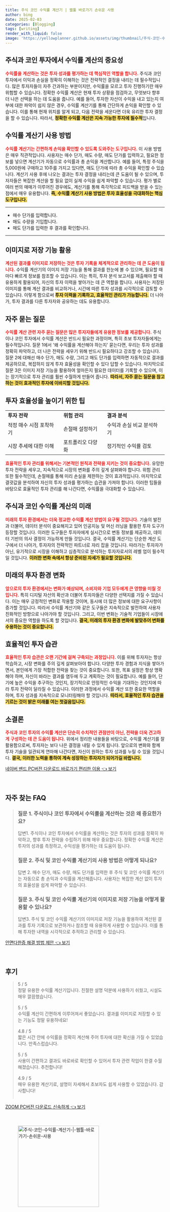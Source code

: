 ```yaml
---
title: 주식 코인 수익률 계산기 | 웹툴 바로가기 손쉬운 사용
author: bing
date: 2025-02-03
categories: [Blogging]
tags: [writing]
render_with_liquid: false
image: 'https://yellowplanner.github.io/assets/img/thumbnail/주식-코인-수익률-계산기-|-웹툴-바로가기-손쉬운-사용.webp'
---
```



<h2 id='주식과 코인 투자에서 수익률 계산의 중요성'>주식과 코인 투자에서 수익률 계산의 중요성</h2>

<p><b><span style="color: #ee2323;">수익률을 계산하는 것은 투자 성과를 평가하는 데 핵심적인 역할을 합니다.</span></b> 주식과 코인 투자에서 이익과 손실을 정확히 이해하는 것은 전략적인 결정을 내리는 데 필수적입니다. 많은 투자자들이 자주 간과하는 부분이지만, 수익률을 모르고 투자 진행하기란 매우 위험할 수 있습니다. 정확한 수익률 계산은 현재 투자 상황을 점검하고, 무엇보다 향후 더 나은 선택을 하는 데 도움을 줍니다. 예를 들어, 투자한 자산이 수익을 내고 있는지 여부에 대한 파악이 쉽지 않은 경우, 수익률 계산기를 통해 간단하게 손익을 확인할 수 있습니다. 이를 통해 현재 위치를 알게 되고, 다음 전략을 세운다면 더욱 유리한 투자 결정을 할 수 있습니다. 따라서, <b><span style="background-color: #ffe066;">정확한 수익률 계산은 지속 가능한 투자에 필수적</span></b>입니다.</p>

<h2 id='수익률 계산기 사용 방법'>수익률 계산기 사용 방법</h2>

<p><b><span style="color: #ee2323;">수익률 계산기는 간편하게 손익을 확인할 수 있도록 도와주는 도구입니다.</span></b> 이 사용 방법은 매우 직관적입니다. 사용자는 매수 단가, 매도 수량, 매도 단가를 입력하고, 필요한 정보를 넣으면 계산기가 자동으로 수익률과 총 손익을 계산합니다. 예를 들어, 특정 주식을 5,000원에 구매하고 10주를 가지고 있다면, 매도 단가에 따라 총 수익을 확인할 수 있습니다. 계산기 사용 후에 나오는 결과는 투자 결정을 내리는데 큰 도움이 될 수 있으며, 투자자들은 복잡한 계산을 할 필요 없이 실제 수익을 쉽게 파악할 수 있습니다. 평가 별로 여러 번의 매매가 이루어진 경우에도, 계산기를 통해 즉각적으로 피드백을 받을 수 있는 점에서 매우 유용합니다. <b><span style="background-color: #ffe066;">즉, 수익률 계산기 사용 방법은 투자 효율성을 극대화하는 핵심 도구입니다.</span></b></p>

<hr />

<ul>
    <li>매수 단가를 입력합니다.</li>
    <li>매도 수량을 기입합니다.</li>
    <li>매도 단가를 입력한 후 결과를 확인합니다.</li>
</ul>

<hr />

<h2 id='이미지로 저장 기능 활용'>이미지로 저장 기능 활용</h2>

<p><b><span style="color: #ee2323;">계산된 결과를 이미지로 저장하는 것은 투자 기록을 체계적으로 관리하는 데 큰 도움이 됩니다.</span></b> 수익률 계산기의 이미지 저장 기능을 통해 결과를 한눈에 볼 수 있으며, 필요할 때마다 빠르게 정보를 참조할 수 있습니다. 이는 특히, 투자 분석 보고서를 제출해야 할 때 유용하게 활용되어, 자신의 투자 이력을 쌓아가는 데 큰 역할을 합니다. 사용자는 저장된 이미지를 통해 계산 결과를 비교하거나, 시간에 따른 투자 성과를 시각적으로 검토할 수 있습니다. 이렇게 함으로써 <b><span style="background-color: #ffe066;">투자 이력을 기록하고, 효율적인 관리가 가능합니다.</span></b> 더 나아가, 투자 결과를 다른 투자자와 공유하는 데도 유용합니다.</p>

<h2 id='자주 묻는 질문'>자주 묻는 질문</h2>

<p><b><span style="color: #ee2323;">수익률 계산 관련 자주 묻는 질문은 많은 투자자들에게 유용한 정보를 제공합니다.</span></b> 주식이나 코인 투자에서 수익률 계산은 반드시 필요한 과정이며, 특히 초보 투자자들에게는 필수적입니다. 질문 1에서 '왜 수익률을 계산해야 하는지' 묻는다면, 우리는 투자 성과를 정확히 파악하고, 더 나은 전략을 세우기 위해 반드시 필요하다고 강조할 수 있습니다. 질문 2에 대해선 매수 단가, 매도 수량, 그리고 매도 단가를 입력하면 자동적으로 결과를 제공하므로, 복잡하지 않게 투자 효율성을 확인할 수 있다 답할 수 있습니다. 마지막으로 질문 3은 이미지 저장 기능을 활용하여 얼마든지 필요한 데이터를 기록할 수 있으며, 이는 장기적으로 투자 관리를 훨씬 수월하게 만들어 줍니다. <b><span style="background-color: #ffe066;">따라서, 자주 묻는 질문을 참고하는 것이 효과적인 투자에 이바지할 것입니다.</span></b></p>

<h2 id='투자 효율성을 높이기 위한 팁'>투자 효율성을 높이기 위한 팁</h2>

<table>
    <tr>
        <td><b>투자 전략</b></td>
        <td><b>위험 관리</b></td>
        <td><b>결과 분석</b></td>
    </tr>
    <tr>
        <td>적정 매수 시점 포착하기</td>
        <td>손절매 설정하기</td>
        <td>수익과 손실 비교 분석하기</td>
    </tr>
    <tr>
        <td>시장 추세에 대한 이해</td>
        <td>포트폴리오 다양화</td>
        <td>정기적인 수익률 검토</td>
    </tr>
</table>

<p><b><span style="color: #ee2323;">효율적인 투자 관리를 위해서는 기본적인 원칙과 전략을 지키는 것이 중요합니다.</span></b> 유망한 투자 전략을 세우고, 지속적으로 시장의 변화를 주의 깊게 살펴봐야 합니다. 위험 관리 또한 필수적인데, 손절매를 통해 미리 손실을 제한하는 것이 효과적입니다. 마지막으로 결괏값을 분석하여 자신의 투자 성과를 평가하는 습관을 가져야 합니다. 이러한 팁들을 바탕으로 효율적인 투자 관리를 해 나간다면, 수익률을 극대화할 수 있습니다.</p>

<h2 id='주식과 코인 수익률 계산의 미래'>주식과 코인 수익률 계산의 미래</h2>

<p><b><span style="color: #ee2323;">미래의 투자 환경에서는 더욱 정교한 수익률 계산 방법이 요구될 것입니다.</span></b> 기술의 발전과 더불어, 데이터 분석이 중요해지고 있어 인공지능 및 머신 러닝을 활용한 투자 도구가 등장할 것입니다. 이러한 도구들은 투자자에게 실시간으로 변동 정보를 제공하고, 데이터 기반의 의사 결정이 가능하게 만들 것입니다. 결국, 수익률 계산기는 단순한 계산 도구에서 더 나아가, 투자자의 전략적인 파트너로 자리 잡을 것입니다. 따라가는 투자자가 아닌, 유기적으로 시장을 이해하고 심층적으로 분석하는 투자자로서의 레벨 업이 필수적일 것입니다. <b><span style="background-color: #ffe066;">이러한 변화 속에서 항상 준비된 자세가 필요할 것입니다.</span></b></p>

<h2 id='미래의 투자 환경 변화'>미래의 투자 환경 변화</h2>

<p><b><span style="color: #ee2323;">앞으로의 투자 환경에서는 변화가 예상되며, 소비자와 기업 모두에게 큰 영향을 미칠 것입니다.</span></b> 특히 디지털 자산의 확산과 더불어 투자자들은 다양한 선택지를 가질 수 있습니다. 이는 매우 긍정적인 변화로 작용할 것이며, 동시에 더 많은 정보에 대한 요구사항이 증가할 것입니다. 따라서 수익률 계산기와 같은 도구들은 지속적으로 발전하여 사용자 친화적인 방향으로 나아가야 할 것입니다. 그리고, 이번 변화는 기술적 기업들이 시장에서의 중요한 역할을 하도록 할 것입니다. <b><span style="background-color: #ffe066;">결국, 미래의 투자 환경 변화에 발맞추어 변화를 수용하는 것이 중요합니다.</span></b></p>

<h2 id='효율적인 투자 습관'>효율적인 투자 습관</h2>

<p><b><span style="color: #ee2323;">효율적인 투자 습관은 오랜 기간에 걸쳐 구축되는 과정입니다.</span></b> 이를 위해 투자자는 항상 학습하고, 시장 변화를 주의 깊게 살펴보아야 합니다. 다양한 투자 경험과 지식을 쌓아가면서, 본인에게 가장 적합한 전략을 찾는 것이 중요합니다. 또한, 목표 설정은 항상 명확해야 하며, 자신이 바라는 결과를 염두에 두고 계획하는 것이 필요합니다. 예를 들어, 단기에 높은 수익을 추구하는 것인지, 장기적으로 안정적인 수익을 기대하는 것인지에 따라 투자 전략이 달라질 수 있습니다. 이러한 과정에서 수익률 계산 또한 중요한 역할을 하며, 투자 성과를 지속적으로 모니터링해야 할 것입니다. <b><span style="background-color: #ffe066;">따라서, 효율적인 투자 습관을 기르는 것이 밝은 미래를 여는 첫걸음입니다.</span></b></p>

<h2 id='소결론'>소결론</h2>

<p><b><span style="color: #ee2323;">주식과 코인 투자의 수익률 계산은 단순히 수치적인 관점만이 아닌, 전략을 더욱 견고하게 구성하는 데 큰 도움이 됩니다.</span></b> 위에서 정리한 내용들을 바탕으로, 수익률 계산기를 잘 활용함으로써, 투자자는 보다 나은 결정을 내릴 수 있게 됩니다. 앞으로의 변화와 함께 투자 기술을 일관되게 연마해 나간다면, 자신이 원하는 투자 성과를 누릴 수 있을 것입니다. <b><span style="background-color: #ffe066;">결국, 이러한 노력을 통하여 계속 성장하는 투자자가 되어가길 바랍니다.</span></b></p>


<p><a class="click-button" title="네이버 밴드 PC버전 다운로드 바로가기 편리한 이용" href="https://yellowplanner.github.io/posts/%EB%84%A4%EC%9D%B4%EB%B2%84-%EB%B0%B4%EB%93%9C-PC%EB%B2%84%EC%A0%84-%EB%8B%A4%EC%9A%B4%EB%A1%9C%EB%93%9C-%EB%B0%94%EB%A1%9C%EA%B0%80%EA%B8%B0-%ED%8E%B8%EB%A6%AC%ED%95%9C-%EC%9D%B4%EC%9A%A9/" rel="dofollow">네이버 밴드 PC버전 다운로드 바로가기 편리한 이용 👈 보기</a></p><br>
<h2 id='자주_찾는_FAQ'>자주 찾는 FAQ</h2>
<div itemscope="" itemtype="https://schema.org/FAQPage"> 
<blockquote> 
<div itemscope="" itemprop="mainEntity" itemtype="https://schema.org/Question"> 
<h3 itemprop="name">질문 1. 주식이나 코인 투자에서 수익률을 계산하는 것은 왜 중요한가요?</h3> 
<div itemscope="" itemprop="acceptedAnswer" itemtype="https://schema.org/Answer"> 
<span itemprop="text"> 
<p>답변1. 주식이나 코인 투자에서 수익률을 계산하는 것은 투자의 성과를 정확히 파악하고, 향후 투자 전략을 수립하기 위해 매우 중요합니다. 정확한 수익률 계산은 투자의 성과를 측정하고, 수익성을 평가하는 데 도움이 됩니다.</p> 
</span> 
</div> 
</div> 

<div itemscope="" itemprop="mainEntity" itemtype="https://schema.org/Question"> 
<h3 itemprop="name">질문 2. 주식 및 코인 수익률 계산기의 사용 방법은 어떻게 되나요?</h3> 
<div itemscope="" itemprop="acceptedAnswer" itemtype="https://schema.org/Answer"> 
<span itemprop="text"> 
<p>답변 2. 매수 단가, 매도 수량, 매도 단가를 입력한 후 주식 및 코인 수익률 계산기는 자동으로 총 손익과 수익률을 계산해줍니다. 사용자는 복잡한 계산 없이 투자의 효율성을 쉽게 파악할 수 있습니다.</p> 
</span> 
</div> 
</div> 

<div itemscope="" itemprop="mainEntity" itemtype="https://schema.org/Question"> 
<h3 itemprop="name">질문 3. 주식 및 코인 수익률 계산기의 이미지로 저장 기능을 어떻게 활용할 수 있나요?</h3> 
<div itemscope="" itemprop="acceptedAnswer" itemtype="https://schema.org/Answer"> 
<span itemprop="text"> 
<p>답변3. 주식 및 코인 수익률 계산기의 이미지로 저장 기능을 활용하여 계산된 결과를 투자 기록으로 보관하거나 참조할 때 유용하게 사용할 수 있습니다. 이를 통해 투자한 내역을 시각적으로 추적하고 관리할 수 있습니다.</p> 
</span> 
</div> 
</div> 
</blockquote> 
</div>
<p><a class="click-button" title="안면다한증 해결 방법 제안" href="https://yellowplanner.github.io/posts/%EC%95%88%EB%A9%B4%EB%8B%A4%ED%95%9C%EC%A6%9D-%ED%95%B4%EA%B2%B0-%EB%B0%A9%EB%B2%95-%EC%A0%9C%EC%95%88/" rel="dofollow">안면다한증 해결 방법 제안 👈 보기</a></p><br>
<h2 id='후기'>후기</h2>
<div itemscope itemtype="https://schema.org/Product">
  <blockquote>
  <div itemprop="review" itemscope itemtype="https://schema.org/Review">
      <div itemprop="reviewRating" itemscope itemtype="https://schema.org/Rating"> <span itemprop="ratingValue">5</span> / <span itemprop="bestRating">5</span> </div>
      <span itemprop="reviewBody">정말 유용한 수익률 계산기입니다. 친절한 설명 덕분에 사용하기 쉬웠고, 시설도 매우 깔끔했습니다.</span>
  </div>
  <br>
  <div itemprop="review" itemscope itemtype="https://schema.org/Review">
      <div itemprop="reviewRating" itemscope itemtype="https://schema.org/Rating"> <span itemprop="ratingValue">5</span> / <span itemprop="bestRating">5</span> </div>
      <span itemprop="reviewBody">수익률 계산이 간편하게 이루어져서 좋았습니다. 결과를 이미지로 저장할 수 있는 기능도 정말 유용하네요!</span>
  </div>
  <br>
  <div itemprop="review" itemscope itemtype="https://schema.org/Review">
      <div itemprop="reviewRating" itemscope itemtype="https://schema.org/Rating"> <span itemprop="ratingValue">4.8</span> / <span itemprop="bestRating">5</span> </div>
      <span itemprop="reviewBody">짧은 시간 안에 수익률을 정확히 계산해 주어 투자에 대한 확신을 가질 수 있었습니다. 만족스럽습니다.</span>
  </div>
  <br>
  <div itemprop="review" itemscope itemtype="https://schema.org/Review">
      <div itemprop="reviewRating" itemscope itemtype="https://schema.org/Rating"> <span itemprop="ratingValue">5</span> / <span itemprop="bestRating">5</span> </div>
      <span itemprop="reviewBody">사용이 간편하고 결과도 바로바로 확인할 수 있어서 투자 관련 작업이 한결 수월해졌습니다. 추천합니다!</span>
  </div>
  <br>
  <div itemprop="review" itemscope itemtype="https://schema.org/Review">
      <div itemprop="reviewRating" itemscope itemtype="https://schema.org/Rating"> <span itemprop="ratingValue">4.9</span> / <span itemprop="bestRating">5</span> </div>
      <span itemprop="reviewBody">매우 유용한 계산기로, 설명이 자세해서 초보자도 쉽게 사용할 수 있었습니다. 감사합니다!</span>
  </div>
  <br>
  </blockquote>
</div>
<p><a class="click-button" title="ZOOM PC버전 다운로드 신속하게" href="https://yellowplanner.github.io/posts/ZOOM-PC%EB%B2%84%EC%A0%84-%EB%8B%A4%EC%9A%B4%EB%A1%9C%EB%93%9C-%EC%8B%A0%EC%86%8D%ED%95%98%EA%B2%8C/" rel="dofollow">ZOOM PC버전 다운로드 신속하게 👈 보기</a></p><br>
<figure class="image"><img src="https://yellowplanner.github.io/assets/img/thumbnail/주식-코인-수익률-계산기-|-웹툴-바로가기-손쉬운-사용.webp" alt="주식-코인-수익률-계산기-|-웹툴-바로가기-손쉬운-사용" width="256" height="256"></figure>
